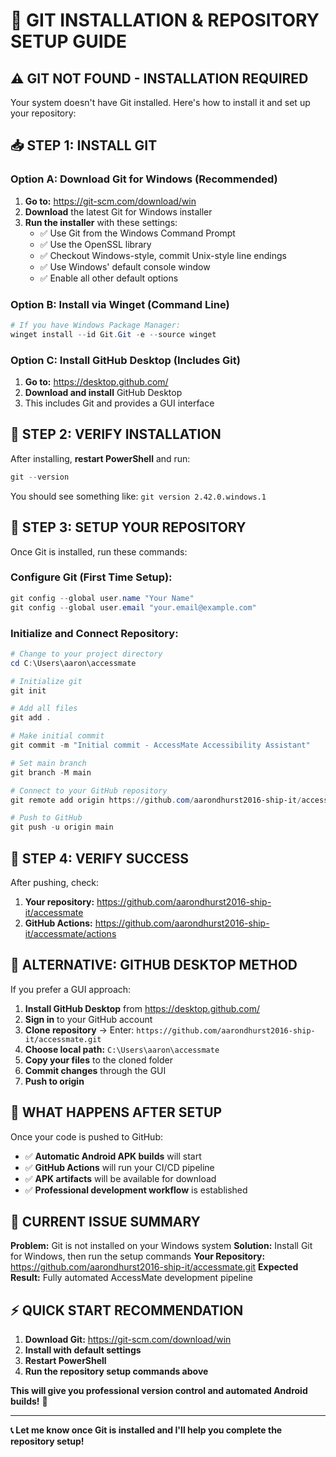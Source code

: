 # 🚀 **GIT INSTALLATION & REPOSITORY SETUP GUIDE**

## ⚠️ **GIT NOT FOUND - INSTALLATION REQUIRED**

Your system doesn't have Git installed. Here's how to install it and set up your repository:

## 📥 **STEP 1: INSTALL GIT**

### **Option A: Download Git for Windows (Recommended)**
1. **Go to:** https://git-scm.com/download/win
2. **Download** the latest Git for Windows installer
3. **Run the installer** with these settings:
   - ✅ Use Git from the Windows Command Prompt
   - ✅ Use the OpenSSL library
   - ✅ Checkout Windows-style, commit Unix-style line endings
   - ✅ Use Windows' default console window
   - ✅ Enable all other default options

### **Option B: Install via Winget (Command Line)**
```powershell
# If you have Windows Package Manager:
winget install --id Git.Git -e --source winget
```

### **Option C: Install GitHub Desktop (Includes Git)**
1. **Go to:** https://desktop.github.com/
2. **Download and install** GitHub Desktop
3. This includes Git and provides a GUI interface

## 🔧 **STEP 2: VERIFY INSTALLATION**

After installing, **restart PowerShell** and run:
```powershell
git --version
```

You should see something like: `git version 2.42.0.windows.1`

## 🚀 **STEP 3: SETUP YOUR REPOSITORY**

Once Git is installed, run these commands:

### **Configure Git (First Time Setup):**
```powershell
git config --global user.name "Your Name"
git config --global user.email "your.email@example.com"
```

### **Initialize and Connect Repository:**
```powershell
# Change to your project directory
cd C:\Users\aaron\accessmate

# Initialize git
git init

# Add all files
git add .

# Make initial commit
git commit -m "Initial commit - AccessMate Accessibility Assistant"

# Set main branch
git branch -M main

# Connect to your GitHub repository
git remote add origin https://github.com/aarondhurst2016-ship-it/accessmate.git

# Push to GitHub
git push -u origin main
```

## 🎯 **STEP 4: VERIFY SUCCESS**

After pushing, check:
1. **Your repository:** https://github.com/aarondhurst2016-ship-it/accessmate
2. **GitHub Actions:** https://github.com/aarondhurst2016-ship-it/accessmate/actions

## 🔄 **ALTERNATIVE: GITHUB DESKTOP METHOD**

If you prefer a GUI approach:

1. **Install GitHub Desktop** from https://desktop.github.com/
2. **Sign in** to your GitHub account
3. **Clone repository** → Enter: `https://github.com/aarondhurst2016-ship-it/accessmate.git`
4. **Choose local path:** `C:\Users\aaron\accessmate`
5. **Copy your files** to the cloned folder
6. **Commit changes** through the GUI
7. **Push to origin**

## 📱 **WHAT HAPPENS AFTER SETUP**

Once your code is pushed to GitHub:
- ✅ **Automatic Android APK builds** will start
- ✅ **GitHub Actions** will run your CI/CD pipeline
- ✅ **APK artifacts** will be available for download
- ✅ **Professional development workflow** is established

## 🚨 **CURRENT ISSUE SUMMARY**

**Problem:** Git is not installed on your Windows system
**Solution:** Install Git for Windows, then run the setup commands
**Your Repository:** https://github.com/aarondhurst2016-ship-it/accessmate.git
**Expected Result:** Fully automated AccessMate development pipeline

## ⚡ **QUICK START RECOMMENDATION**

1. **Download Git:** https://git-scm.com/download/win
2. **Install with default settings**
3. **Restart PowerShell**
4. **Run the repository setup commands above**

**This will give you professional version control and automated Android builds!** 🎉

---

**📞 Let me know once Git is installed and I'll help you complete the repository setup!**